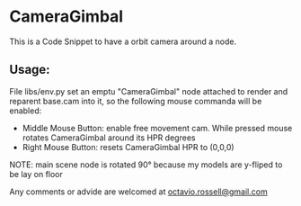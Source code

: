# CameraGimbal

This is a Code Snippet to have a orbit camera around a node.

## Usage:

File libs/env.py set an emptu "CameraGimbal" node attached to render and reparent base.cam into it, so the following mouse commanda will be enabled:

- Middle Mouse Button: enable free movement cam. While pressed mouse rotates CameraGimbal around its HPR degrees
- Right Mouse Button: resets CameraGimbal HPR to (0,0,0) 

NOTE: main scene node is rotated 90° because my models are y-fliped to be lay on floor

Any comments or advide are welcomed at octavio.rossell@gmail.com



